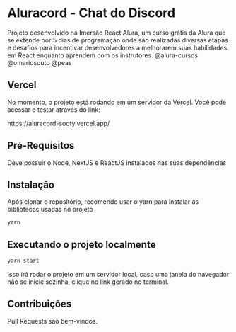 # Aluracord - Chat do Discord

Projeto desenvolvido na Imersão React Alura, um curso grátis da Alura que se extende por 5 dias de programação onde são realizadas diversas etapas e desafios para incentivar
desenvolvedores a melhorarem suas habilidades em React enquanto aprendem com os instrutores. @alura-cursos @omariosouto @peas

## Vercel

No momento, o projeto está rodando em um servidor da Vercel. Você pode acessar e testar através do link:
<p>https://aluracord-sooty.vercel.app/</p>

## Pré-Requisitos

Deve possuir o Node, NextJS e ReactJS instalados nas suas dependências

## Instalação

Após clonar o repositório, recomendo usar o yarn para instalar as bibliotecas usadas no projeto

```bash
yarn
```

## Executando o projeto localmente

```bash
yarn start
```
Isso irá rodar o projeto em um servidor local, caso uma janela do navegador não se inicie sozinha, clique no link gerado no terminal.

## Contribuições

Pull Requests são bem-vindos.
